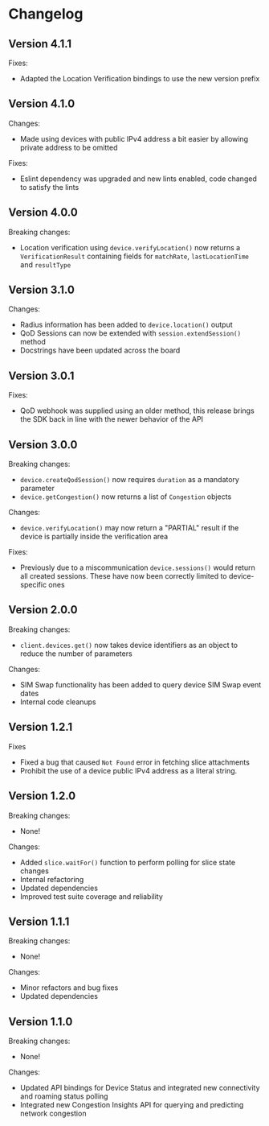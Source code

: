 # Changelog

## Version 4.1.1

Fixes:
- Adapted the Location Verification bindings to use the new version prefix

## Version 4.1.0

Changes:
- Made using devices with public IPv4 address a bit easier by allowing private address to be omitted

Fixes:
- Eslint dependency was upgraded and new lints enabled, code changed to satisfy the lints 

## Version 4.0.0

Breaking changes:
- Location verification using `device.verifyLocation()` now returns a `VerificationResult`
  containing fields for `matchRate`, `lastLocationTime` and `resultType`

## Version 3.1.0

Changes:
- Radius information has been added to `device.location()` output
- QoD Sessions can now be extended with `session.extendSession()` method
- Docstrings have been updated across the board

## Version 3.0.1

Fixes:
- QoD webhook was supplied using an older method, this release brings the SDK
  back in line with the newer behavior of the API

## Version 3.0.0

Breaking changes:
- `device.createQodSession()` now requires `duration` as a mandatory parameter
- `device.getCongestion()` now returns a list of `Congestion` objects

Changes:
- `device.verifyLocation()` may now return a "PARTIAL" result if the device is
  partially inside the verification area

Fixes:
- Previously due to a miscommunication `device.sessions()` would return all
  created sessions. These have now been correctly limited to device-specific ones

## Version 2.0.0

Breaking changes:

- `client.devices.get()` now takes device identifiers as an object to reduce the number of parameters

Changes:

- SIM Swap functionality has been added to query device SIM Swap event dates
- Internal code cleanups

## Version 1.2.1

Fixes

- Fixed a bug that caused `Not Found` error in fetching slice attachments
- Prohibit the use of a device public IPv4 address as a literal string.

## Version 1.2.0

Breaking changes:

- None!

Changes:

- Added `slice.waitFor()` function to perform polling for slice state changes
- Internal refactoring
- Updated dependencies
- Improved test suite coverage and reliability

## Version 1.1.1

Breaking changes:

- None!

Changes:

- Minor refactors and bug fixes
- Updated dependencies

## Version 1.1.0

Breaking changes:

- None!

Changes:

- Updated API bindings for Device Status and integrated new connectivity and roaming status polling
- Integrated new Congestion Insights API for querying and predicting network congestion
